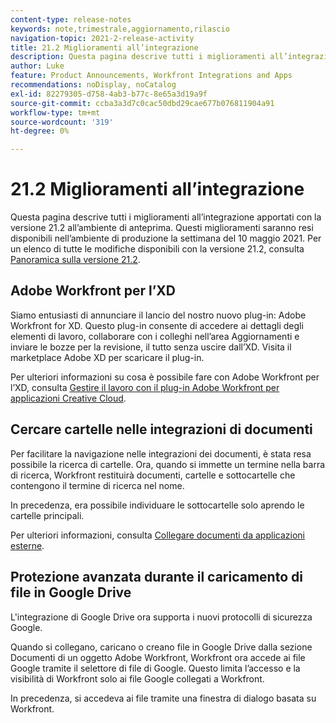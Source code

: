 ```yaml
---
content-type: release-notes
keywords: note,trimestrale,aggiornamento,rilascio
navigation-topic: 2021-2-release-activity
title: 21.2 Miglioramenti all’integrazione
description: Questa pagina descrive tutti i miglioramenti all’integrazione apportati con la versione 21.2 all’ambiente di anteprima. Questi miglioramenti saranno resi disponibili nell’ambiente di produzione la settimana del 10 maggio 2021. Per un elenco di tutte le modifiche disponibili con la versione 21.2, consulta Panoramica sulla versione 21.2.
author: Luke
feature: Product Announcements, Workfront Integrations and Apps
recommendations: noDisplay, noCatalog
exl-id: 82279305-d758-4ab3-b77c-8e65a3d19a9f
source-git-commit: ccba3a3d7c0cac50dbd29cae677b076811904a91
workflow-type: tm+mt
source-wordcount: '319'
ht-degree: 0%

---
```


# 21.2 Miglioramenti all’integrazione

Questa pagina descrive tutti i miglioramenti all’integrazione apportati con la versione 21.2 all’ambiente di anteprima. Questi miglioramenti saranno resi disponibili nell’ambiente di produzione la settimana del 10 maggio 2021. Per un elenco di tutte le modifiche disponibili con la versione 21.2, consulta [Panoramica sulla versione 21.2](../../../product-announcements/product-releases/21.2-release-activity/21-2-release-overview.md).

## Adobe Workfront per l’XD

Siamo entusiasti di annunciare il lancio del nostro nuovo plug-in: Adobe Workfront for XD. Questo plug-in consente di accedere ai dettagli degli elementi di lavoro, collaborare con i colleghi nell’area Aggiornamenti e inviare le bozze per la revisione, il tutto senza uscire dall’XD. Visita il marketplace Adobe XD per scaricare il plug-in.

Per ulteriori informazioni su cosa è possibile fare con Adobe Workfront per l’XD, consulta [Gestire il lavoro con il plug-in Adobe Workfront per applicazioni Creative Cloud](/help/quicksilver/workfront-integrations-and-apps/adobe-workfront-for-creative-cloud/wf-cc-manage-work-toc.md).


## Cercare cartelle nelle integrazioni di documenti

Per facilitare la navigazione nelle integrazioni dei documenti, è stata resa possibile la ricerca di cartelle. Ora, quando si immette un termine nella barra di ricerca, Workfront restituirà documenti, cartelle e sottocartelle che contengono il termine di ricerca nel nome.

In precedenza, era possibile individuare le sottocartelle solo aprendo le cartelle principali.

Per ulteriori informazioni, consulta [Collegare documenti da applicazioni esterne](../../../documents/adding-documents-to-workfront/link-documents-from-external-apps.md).

## Protezione avanzata durante il caricamento di file in Google Drive

L&#39;integrazione di Google Drive ora supporta i nuovi protocolli di sicurezza Google.

Quando si collegano, caricano o creano file in Google Drive dalla sezione Documenti di un oggetto Adobe Workfront, Workfront ora accede ai file Google tramite il selettore di file di Google. Questo limita l’accesso e la visibilità di Workfront solo ai file Google collegati a Workfront.

In precedenza, si accedeva ai file tramite una finestra di dialogo basata su Workfront.

